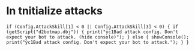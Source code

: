 # In tnitialize attacks
`
		if (Config.AttackSkill[1] < 0 || Config.AttackSkill[3] < 0) {
			if (getScript("d2botmap.dbj")) {
				print("ÿc1Bad attack config. Don't expect your bot to attack. (hide console)");
			} else {
				showConsole();
				print("ÿc1Bad attack config. Don't expect your bot to attack.");
			}
		}
`
